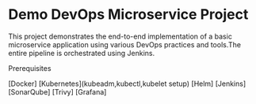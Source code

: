 # Demo DevOps Microservice Project
This project demonstrates the end-to-end implementation of a basic microservice application using various DevOps practices and tools.The entire pipeline is orchestrated using Jenkins.

Prerequisites

[Docker]
[Kubernetes](kubeadm,kubectl,kubelet setup)
[Helm]
[Jenkins]
[SonarQube]
[Trivy]
[Grafana]

